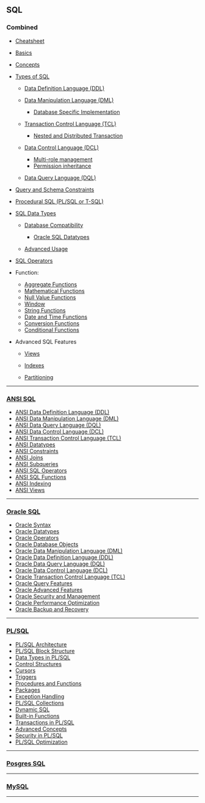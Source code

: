 ## SQL 

### Combined
- [Cheatsheet](lessons/cheatsheet/readme.md)
- [Basics](lessons/basics/readme.md)
- [Concepts](lessons/concepts/readme.md) 

- [Types of SQL](lessons/types_of_SQL/readme.md)

    - [Data Definition Language (DDL)](lessons/ddl/readme.md)

    - [Data Manipulation Language (DML)](lessons/dml/readme.md)
        - [Database Specific Implementation](lessons/dml_database_specific/readme.md)

    - [Transaction Control Language (TCL)](lessons/tcl/readme.md)
        - [Nested and Distributed Transaction](lessons/nested_distributed_transaction/readme.md)

    - [Data Control Language (DCL)](lessons/dcl/readme.md)
      - [Multi-role management](lessons/dcl_multi_role_management/readme.md)
      - [Permission inheritance](lessons/permission_inheritance/readme.md)

    - [Data Query Language (DQL)](lessons/dql/readme.md)



- [Query and Schema Constraints](lessons/constraints/readme.md)



- [Procedural SQL (PL/SQL or T-SQL)](lessons/procedural_sql/readme.md)



- [SQL Data Types](lessons/datatypes/readme.md)

    - [Database Compatibility](lessons/datatypes_compatibility/readme.md)
        - [Oracle SQL Datatypes](lessons/datatypes_oracle/oracle_sql/lessons/readme.md)

    - [Advanced Usage](lessons/datatypes_usage/readme.md)



- [SQL Operators](lessons/operator/readme.md)



- Function:
    - [Aggregate Functions](lessons/aggregate/readme.md)
    - [Mathematical Functions](lessons/mathematical_functions/readme.md)
    - [Null Value Functions](lessons/null_value_functions/readme.md)
    - [Window](lessons/window/readme.md)
    - [String Functions](lessons/string_functions/readme.md)
    - [Date and Time Functions](lessons/date_time_functions/readme.md)
    - [Conversion Functions](lessons/conversion_functions/readme.md)
    - [Conditional Functions](lessons/conditional_functions/readme.md)



- Advanced SQL Features
  - [Views](lessons/views/readme.md)

  - [Indexes](lessons/index/readme.md)

  - [Partitioning](lessons/partiontioning/readme.md) 


<!-- 
### 10. Extensions and Vendor-Specific Features
- MySQL:  
  - AUTO_INCREMENT  
  - ENGINE Types (InnoDB, MyISAM)  
  - Full-Text Search  
- PostgreSQL:  
  - Table Inheritance  
  - Rich JSON Support (JSONB)  
  - Lateral Joins  
- Oracle SQL:  
  - Hierarchical Queries (CONNECT BY)  
  - Flashback Queries  
  - PL/SQL Packages  
- SQL Server:  
  - WITH (NOLOCK)  
  - Computed Columns  
  - Columnstore Indexes  

---

### 11. Database Administration
- Backup and Recovery  
- User Management  
  - CREATE USER  
  - ALTER USER  
  - DROP USER  
- Database Management
  - CREATE DATABASE  
  - ALTER DATABASE  
  - DROP DATABASE  

---

### 12. Performance Optimization
- Query Optimization  
- Execution Plans  
- Hints  
  - Optimizer Hints (Oracle SQL, SQL Server)  

---

### 13. Analytical and Aggregate Functions
- ROW_NUMBER(), RANK(), DENSE_RANK()  
- LEAD(), LAG()  
- NTILE()  
- PERCENTILE_CONT, PERCENTILE_DISC (PostgreSQL, SQL Server)  

---

### 14. Security Features
- Role Management  
- Encryption (SQL Server TDE, Oracle Advanced Security)  
- Row-Level Security (SQL Server, PostgreSQL)  

--- 

### 15. NoSQL Extensions in SQL Databases
- JSON/Document Handling (PostgreSQL, MySQL, SQL Server)  
- Key-Value Data Stores  
 -->

---

### [ANSI SQL](lessons/ansi_sql/readme.md)

- [ANSI Data Definition Language (DDL)](lessons/ansi_sql/lessons/ansi_ddl/readme.md) 
- [ANSI Data Manipulation Language (DML)](lessons/ansi_sql/lessons/ansi_dml/readme.md) 
- [ANSI Data Query Language (DQL)](lessons/ansi_sql/lessons/ansi_dql/readme.md)
- [ANSI Data Control Language (DCL)](lessons/ansi_sql/lessons/ansi_dcl/readme.md)  
- [ANSI Transaction Control Language (TCL)](lessons/ansi_sql/lessons/ansi_tcl/readme.md)  
- [ANSI Datatypes](lessons/ansi_sql/lessons/ansi_data_types/readme.md) 
- [ANSI Constraints](lessons/ansi_sql/lessons/ansi_constraints/readme.md)  
- [ANSI Joins](lessons/ansi_sql/lessons/ansi_joins/readme.md) 
- [ANSI Subqueries](lessons/ansi_sql/lessons/ansi_subqueries/readme.md) 
- [ANSI SQL Operators](lessons/ansi_sql/lessons/ansi_sql_operators/readme.md) 
- [ANSI SQL Functions](lessons/ansi_sql/lessons/ansi_sql_functions/readme.md) 
- [ANSI Indexing](lessons/ansi_sql/lessons/ansi_indexing/readme.md) 
- [ANSI Views](lessons/ansi_sql/lessons/ansi_views/readme.md) 

---

### [Oracle SQL](lessons/oracle_sql/lessons/readme.md)

- [Oracle Syntax](lessons/oracle_sql/lessons/oracle_syntax/readme.md) 
- [Oracle Datatypes](lessons/oracle_sql/lessons/oracle_datatype/readme.md) 
- [Oracle Operators](lessons/oracle_sql/lessons/oracle_operator/readme.md)   
- [Oracle Database Objects](lessons/oracle_sql/lessons/oracle_objects/readme.md) 
- [Oracle Data Manipulation Language (DML)](lessons/oracle_sql/lessons/oracle_dml/readme.md) 
- [Oracle Data Definition Language (DDL)](lessons/oracle_sql/lessons/oracle_ddl/readme.md) 
- [Oracle Data Query Language (DQL)](lessons/oracle_sql/lessons/oracle_dql/readme.md) 
- [Oracle Data Control Language (DCL)](lessons/oracle_sql/lessons/oracle_dcl/readme.md) 
- [Oracle Transaction Control Language (TCL)](lessons/oracle_sql/lessons/oracle_tcl/readme.md) 
- [Oracle Query Features](lessons/oracle_sql/lessons/oracle_query_features/readme.md) 
- [Oracle Advanced Features](lessons/oracle_sql/lessons/oracle_advanced_features/readme.md)   
- [Oracle Security and Management](lessons/oracle_sql/lessons/oracle_security_and_management/readme.md)  
- [Oracle Performance Optimization](lessons/oracle_sql/lessons/oracle_performance_optimization/readme.md)  
- [Oracle Backup and Recovery](lessons/oracle_sql/lessons/oracle_backup_and_recovery/readme.md) 

---

### [PL/SQL](lessons/pl_sql/readme.md) 

- [PL/SQL Architecture](lessons/pl_sql/lessons/plsql_architecture/readme.md) 
- [PL/SQL Block Structure](lessons/pl_sql/lessons/plsql_block_structure/readme.md) 
- [Data Types in PL/SQL](lessons/pl_sql/lessons/plsql_data_types/readme.md)  
- [Control Structures](lessons/pl_sql/lessons/plsql_control_structures/readme.md) 
- [Cursors](lessons/pl_sql/lessons/plsql_cursors/readme.md) 
- [Triggers](lessons/pl_sql/lessons/plsql_triggers/readme.md) 
- [Procedures and Functions](lessons/pl_sql/lessons/plsql_procedures_functions/readme.md) 
- [Packages](lessons/pl_sql/lessons/plsql_packages/readme.md)  
- [Exception Handling](lessons/pl_sql/lessons/plsql_exception_handling/readme.md)
- [PL/SQL Collections](lessons/pl_sql/lessons/plsql_collections/readme.md)  
- [Dynamic SQL](lessons/pl_sql/lessons/plsql_dynamic_sql/readme.md) 
- [Built-in Functions](lessons/pl_sql/lessons/plsql_built_in_functions/readme.md) 
- [Transactions in PL/SQL](lessons/pl_sql/lessons/plsql_transactions/readme.md) 
- [Advanced Concepts](lessons/pl_sql/lessons/plsql_advanced_concepts/readme.md) 
- [Security in PL/SQL](lessons/pl_sql/lessons/plsql_security/readme.md)
- [PL/SQL Optimization](lessons/pl_sql/lessons/plsql_optimization/readme.md) 

---

### [Posgres SQL](lessons/postgres_sql/readme.md)

---

### [MySQL](lessons/mysql/readme.md)

---